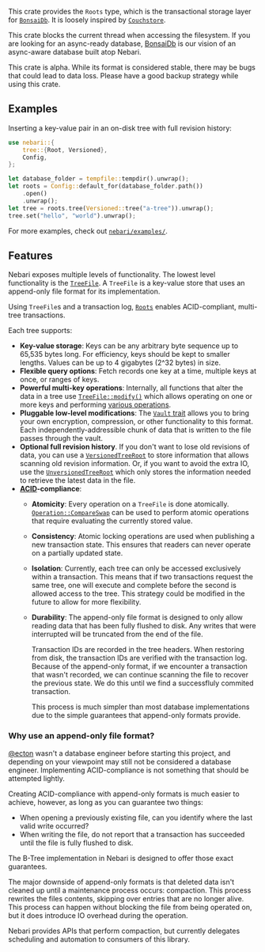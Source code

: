 This crate provides the `Roots` type, which is the transactional storage layer
for [`BonsaiDb`][bonsaidb]. It is loosely inspired by
[`Couchstore`](https://github.com/couchbase/couchstore).

This crate blocks the current thread when accessing the filesystem. If you are looking for an async-ready database, [BonsaiDb][bonsaidb] is our vision of an async-aware database built atop Nebari.

This crate is alpha. While its format is considered stable, there may be bugs
that could lead to data loss. Please have a good backup strategy while using
this crate.

## Examples

Inserting a key-value pair in an on-disk tree with full revision history:

```rust
use nebari::{
    tree::{Root, Versioned},
    Config,
};

let database_folder = tempfile::tempdir().unwrap();
let roots = Config::default_for(database_folder.path())
    .open()
    .unwrap();
let tree = roots.tree(Versioned::tree("a-tree")).unwrap();
tree.set("hello", "world").unwrap();
```

For more examples, check out [`nebari/examples/`](https://github.com/khonsulabs/nebari/tree/main/nebari/examples/).

## Features

Nebari exposes multiple levels of functionality. The lowest level functionality
is the
[`TreeFile`](https://nebari.bonsaidb.io/main/nebari/tree/struct.TreeFile.html).
A `TreeFile` is a key-value store that uses an append-only file format for its
implementation.

Using `TreeFile`s and a transaction log,
[`Roots`](https://nebari.bonsaidb.io/main/nebari/struct.Roots.html) enables
ACID-compliant, multi-tree transactions.

Each tree supports:

- **Key-value storage**: Keys can be any arbitrary byte sequence up to 65,535
  bytes long. For efficiency, keys should be kept to smaller lengths. Values can
  be up to 4 gigabytes (2^32 bytes) in size.
- **Flexible query options**: Fetch records one key at a time, multiple keys at
  once, or ranges of keys.
- **Powerful multi-key operations**: Internally, all functions that alter the
  data in a tree use
  [`TreeFile::modify()`](https://nebari.bonsaidb.io/main/nebari/tree/struct.TreeFile.html#method.modify)
  which allows operating on one or more keys and performing [various
  operations](https://nebari.bonsaidb.io/main/nebari/tree/enum.Operation.html).
- **Pluggable low-level modifications**: The [`Vault`
  trait](https://nebari.bonsaidb.io/main/nebari/trait.Vault.html) allows you to
  bring your own encryption, compression, or other functionality to this format.
  Each independently-addressible chunk of data that is written to the file
  passes through the vault.
- **Optional full revision history**. If you don't want to lose old revisions of
  data, you can use a
  [`VersionedTreeRoot`](https://nebari.bonsaidb.io/main/nebari/tree/struct.VersionedTreeRoot.html)
  to store information that allows scanning old revision information. Or, if you
  want to avoid the extra IO, use the
  [`UnversionedTreeRoot`](https://nebari.bonsaidb.io/main/nebari/tree/struct.UnversionedTreeRoot.html)
  which only stores the information needed to retrieve the latest data in the
  file.
- **[ACID](https://en.wikipedia.org/wiki/ACID)-compliance**:
  - **Atomicity**: Every operation on a `TreeFile` is done atomically.
    [`Operation::CompareSwap`](https://nebari.bonsaidb.io/main/nebari/tree/enum.Operation.html#variant.CompareSwap)
    can be used to perform atomic operations that require evaluating the
    currently stored value.
  - **Consistency**: Atomic locking operations are used when publishing a new
    transaction state. This ensures that readers can never operate on a partially
    updated state.
  - **Isolation**: Currently, each tree can only be accessed exclusively within
    a transaction. This means that if two transactions request the same tree,
    one will execute and complete before the second is allowed access to the
    tree. This strategy could be modified in the future to allow for more
    flexibility.
  - **Durability**: The append-only file format is designed to only allow
    reading data that has been fully flushed to disk. Any writes that were
    interrupted will be truncated from the end of the file.

    Transaction IDs are recorded in the tree headers. When restoring from disk,
    the transaction IDs are verified with the transaction log. Because of the
    append-only format, if we encounter a transaction that wasn't recorded, we
    can continue scanning the file to recover the previous state. We do this
    until we find a successfluly commited transaction.

    This process is much simpler than most database implementations due to the
    simple guarantees that append-only formats provide.

### Why use an append-only file format?

[@ecton](https://github.com/ecton) wasn't a database engineer before starting
this project, and depending on your viewpoint may still not be considered a
database engineer. Implementing ACID-compliance is not something that should be
attempted lightly.

Creating ACID-compliance with append-only formats is much easier to achieve,
however, as long as you can guarantee two things:

- When opening a previously existing file, can you identify where the last valid
  write occurred?
- When writing the file, do not report that a transaction has succeeded until
  the file is fully flushed to disk.

The B-Tree implementation in Nebari is designed to offer those exact guarantees.

The major downside of append-only formats is that deleted data isn't cleaned up
until a maintenance process occurs: compaction. This process rewrites the files
contents, skipping over entries that are no longer alive. This process can
happen without blocking the file from being operated on, but it does
introduce IO overhead during the operation.

Nebari provides APIs that perform compaction, but currently delegates scheduling
and automation to consumers of this library.

[bonsaidb]: https://bonsaidb.io/

